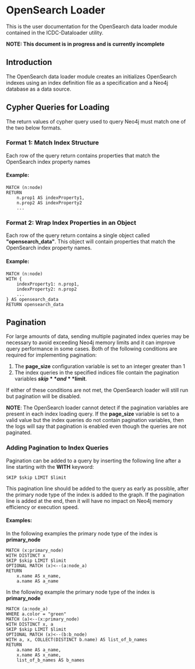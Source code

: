 # OpenSearch Loader
This is the user documentation for the OpenSearch data loader module contained in the ICDC-Dataloader utility.

**NOTE: This document is in progress and is currently incomplete**

## Introduction
The OpenSearch data loader module creates an initializes OpenSearch indexes using an index definition file as a specification and a Neo4j database as a data source.

## Cypher Queries for Loading
The return values of cypher query used to query Neo4j must match one of the two below formats.

### Format 1: Match Index Structure
Each row of the query return contains properties that match the OpenSearch index property names

#### Example:
```
MATCH (n:node)
RETURN
    n.prop1 AS indexProperty1,
    n.prop2 AS indexProperty2
    ...
```

### Format 2: Wrap Index Properties in an Object
Each row of the query return contains a single object called **"opensearch_data"**. This object will contain properties that match the OpenSearch index property names.

#### Example:
```
MATCH (n:node)
WITH {
    indexProperty1: n.prop1,
    indexProperty2: n.prop2
    ...
} AS opensearch_data
RETURN opensearch_data
```
## Pagination
For large amounts of data, sending multiple paginated index queries may be necessary to avoid exceeding Neo4j memory limits and it can improve query performance in some cases. Both of the following conditions are required for implementing pagination:
1. The **page_size** configuration variable is set to an integer greater than 1
2. The index queries in the specified indices file contain the pagination variables **$skip** and **$limit**.

If either of these conditions are not met, the OpenSearch loader will still run but pagination will be disabled.

**NOTE**: The OpenSearch loader cannot detect if the pagination variables are present in each index loading query. If the **page_size** variable is set to a valid value but the index queries do not contain pagination variables, then the logs will say that pagination is enabled even though the queries are not paginated.

### Adding Pagination to Index Queries
Pagination can be added to a query by inserting the following line after a line starting with the **WITH** keyword:
```
SKIP $skip LIMIT $limit
```
This pagination line should be added to the query as early as possible, after the primary node type of the index is added to the graph. If the pagination line is added at the end, then it will have no impact on Neo4j memory efficiency or execution speed.
#### Examples:
In the following examples the primary node type of the index is **primary_node**
```
MATCH (x:primary_node)
WITH DISTINCT x
SKIP $skip LIMIT $limit
OPTIONAL MATCH (x)<--(a:node_a)
RETURN 
    x.name AS x_name,
    a.name AS a_name
```
In the following example the primary node type of the index is **primary_node**
```
MATCH (a:node_a)
WHERE a.color = "green"
MATCH (a)<--(x:primary_node)
WITH DISTINCT x, a
SKIP $skip LIMIT $limit
OPTIONAL MATCH (x)<--(b:b_node)
WITH a, x, COLLECT(DISTINCT b.name) AS list_of_b_names
RETURN 
    a.name AS a_name,
    x.name AS x_name,
    list_of_b_names AS b_names
```
